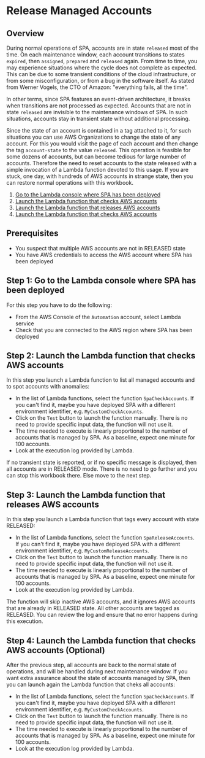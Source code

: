 # Release Managed Accounts

## Overview

During normal operations of SPA, accounts are in state `released` most of the time. On each maintenance window, each account transitions to states `expired`, then `assigned`, `prepared` and `released` again. From time to time, you may experience situations where the cycle does not complete as expected. This can be due to some transient conditions of the cloud infrastructure, or from some misconfiguration, or from a bug in the software itself. As stated from Werner Vogels, the CTO of Amazon: "everything fails, all the time".

In other terms, since SPA features an event-driven architecture, it breaks when transitions are not processed as expected. Accounts that are not in state `released` are invisible to the maintenance windows of SPA. In such situations, accounts stay in transient state without additional processing.

Since the state of an account is contained in a tag attached to it, for such situations you can use AWS Organizations to change the state of any account. For this you would visit the page of each account and then change the tag `account-state` to the value `released`. This operation is feasible for some dozens of accounts, but can become tedious for large number of accounts. Therefore the need to reset accounts to the state released with a simple invocation of a Lambda function devoted to this usage. If you are stuck, one day, with hundreds of AWS accounts in strange state, then you can restore normal operations with this workbook.

1. [Go to the Lambda console where SPA has been deployed](#step-1)
2. [Launch the Lambda function that checks AWS accounts](#step-2)
3. [Launch the Lambda function that releases AWS accounts](#step-3)
4. [Launch the Lambda function that checks AWS accounts](#step-4)

## Prerequisites

- You suspect that multiple AWS accounts are not in RELEASED state
- You have AWS credentials to access the AWS account where SPA has been deployed

## Step 1: Go to the Lambda console where SPA has been deployed <a id="step-1"></a>

For this step you have to do the following:

- From the AWS Console of the `Automation` account, select Lambda service
- Check that you are connected to the AWS region where SPA has been deployed

## Step 2: Launch the Lambda function that checks AWS accounts <a id="step-2"></a>

In this step you launch a Lambda function to list all managed accounts and to spot accounts with anomalies:

- In the list of Lambda functions, select the function `SpaCheckAccounts`. If you can't find it, maybe you have deployed SPA with a different environment identifier, e.g. `MyCustomCheckAccounts`.
- Click on the `Test` button to launch the function manually. There is no need to provide specific input data, the function will not use it.
- The time needed to execute is linearly proportional to the number of accounts that is managed by SPA. As a baseline, expect one minute for 100 accounts.
- Look at the execution log provided by Lambda.

If no transient state is reported, or if no specific message is displayed, then all accounts are in RELEASED mode. There is no need to go further and you can stop this workbook there. Else move to the next step.

## Step 3: Launch the Lambda function that releases AWS accounts <a id="step-3"></a>

In this step you launch a Lambda function that tags every account with state RELEASED:

- In the list of Lambda functions, select the function `SpaReleaseAccounts`. If you can't find it, maybe you have deployed SPA with a different environment identifier, e.g. `MyCustomReleaseAccounts`.
- Click on the `Test` button to launch the function manually. There is no need to provide specific input data, the function will not use it.
- The time needed to execute is linearly proportional to the number of accounts that is managed by SPA. As a baseline, expect one minute for 100 accounts.
- Look at the execution log provided by Lambda.

The function will skip inactive AWS accounts, and it ignores AWS accounts that are already in RELEASED state. All other accounts are tagged as RELEASED.
You can review the log and ensure that no error happens during this execution.

## Step 4: Launch the Lambda function that checks AWS accounts (Optional) <a id="step-4"></a>

After the previous step, all accounts are back to the normal state of operations, and will be handled during next maintenance window. If you want extra assurance about the state of accounts managed by SPA, then you can launch again the Lambda function that cheks all accounts:

- In the list of Lambda functions, select the function `SpaCheckAccounts`. If you can't find it, maybe you have deployed SPA with a different environment identifier, e.g. `MyCustomCheckAccounts`.
- Click on the `Test` button to launch the function manually. There is no need to provide specific input data, the function will not use it.
- The time needed to execute is linearly proportional to the number of accounts that is managed by SPA. As a baseline, expect one minute for 100 accounts.
- Look at the execution log provided by Lambda.
